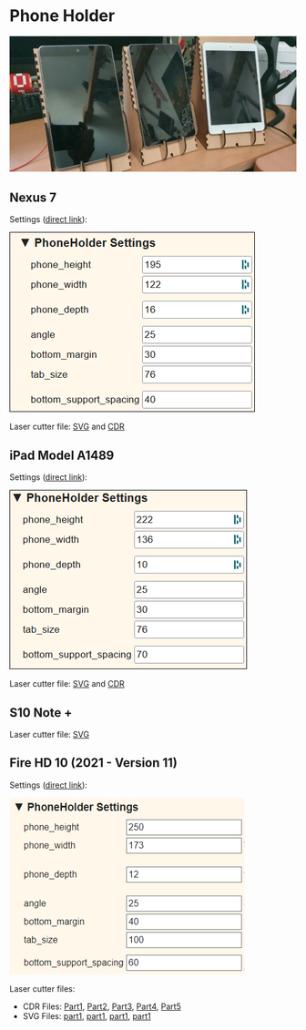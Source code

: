 # Phone Holder

![phone-holder](_phone-holder.jpg)

## Nexus 7

Settings ([direct link](https://festi.info/boxes.py/PhoneHolder?FingerJoint_angle=90.0&FingerJoint_style=rectangular&FingerJoint_surroundingspaces=2.0&FingerJoint_edge_width=1.0&FingerJoint_finger=2.0&FingerJoint_play=0.0&FingerJoint_space=2.0&FingerJoint_width=1.0&phone_height=195&phone_width=122&phone_depth=16&angle=25&bottom_margin=30&tab_size=76&bottom_support_spacing=40&thickness=3.0&format=svg&tabs=0.0&debug=0&labels=0&labels=1&reference=100&burn=0.1&render=1)):

![_nexus7_holder_lasercut](_nexus7_holder.png)

Laser cutter file: [SVG](_nexus7_holder.svg) and [CDR](_nexus7_holder.cdr)

## iPad Model A1489

Settings ([direct link](https://festi.info/boxes.py/PhoneHolder?FingerJoint_angle=90.0&FingerJoint_style=rectangular&FingerJoint_surroundingspaces=2.0&FingerJoint_edge_width=1.0&FingerJoint_finger=2.0&FingerJoint_play=0.0&FingerJoint_space=2.0&FingerJoint_width=1.0&phone_height=222&phone_width=136&phone_depth=10&angle=25&bottom_margin=30&tab_size=76&bottom_support_spacing=70&thickness=3.0&format=svg&tabs=0.0&debug=0&labels=0&labels=1&reference=100&burn=0.1&render=1)):

![_ipad_holder](_ipad_holder.png)

Laser cutter file: [SVG](_ipad_holder.svg) and [CDR](_ipad_holder.cdr)

## S10 Note +

Laser cutter file: [SVG](_s10_note+.svg)

## Fire HD 10 (2021 - Version 11)

Settings ([direct link](https://www.festi.info/boxes.py/PhoneHolder?FingerJoint_angle=90.0&FingerJoint_style=rectangular&FingerJoint_surroundingspaces=2.0&FingerJoint_edge_width=1.0&FingerJoint_finger=2.0&FingerJoint_play=0.0&FingerJoint_space=2.0&FingerJoint_width=1.0&phone_height=250&phone_width=173&phone_depth=12&angle=25&bottom_margin=40&tab_size=100&bottom_support_spacing=60&thickness=3.0&format=svg&tabs=0.0&debug=0&labels=0&labels=1&reference=100&burn=0.1&render=1)):

![_fire_hd10-2021](_fire_hd10-2021.png)

Laser cutter files:

- CDR Files: [Part1](_fire_hd10-2021-part1.cdr), [Part2](_fire_hd10-2021-part1-cut.cdr), [Part3](_fire_hd10-2021-part1-raster.cdr), [Part4](_fire_hd10-2021-part2.cdr), [Part5](_fire_hd10-2021-part3.cdr)
- SVG Files: [part1](_fire_hd10-2021-part1_cut.svg), [part1](_fire_hd10-2021-part1-raster.svg), [part1](_fire_hd10-2021-part2.svg), [part1](_fire_hd10-2021-part3.svg)
